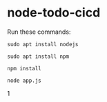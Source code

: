 # node-todo-cicd

Run these commands:


`sudo apt install nodejs`


`sudo apt install npm`


`npm install`

`node app.js`

1
